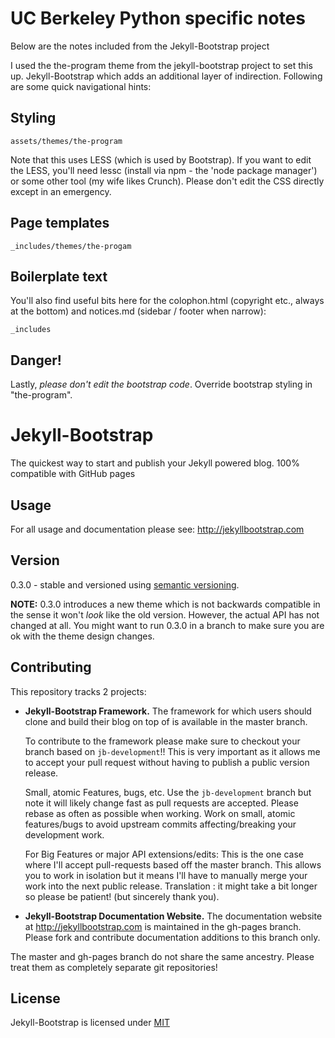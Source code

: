 # UC Berkeley Python specific notes

Below are the notes included from the Jekyll-Bootstrap project

I used the the-program theme from the jekyll-bootstrap project to set this up.
Jekyll-Bootstrap which adds an additional layer of indirection. Following are
some quick navigational hints: 

## Styling

    assets/themes/the-program

Note that this uses LESS (which is used by Bootstrap). If you want to edit the
LESS, you'll need lessc (install via npm - the 'node package manager') or some
other tool (my wife likes Crunch). Please don't edit the CSS directly except in
an emergency.

## Page templates

    _includes/themes/the-progam

## Boilerplate text

You'll also find useful bits here for the colophon.html (copyright etc., always
at the bottom) and notices.md (sidebar / footer when narrow):

    _includes

## Danger!

Lastly, *please don't edit the bootstrap code*. Override bootstrap styling in "the-program".

# Jekyll-Bootstrap

The quickest way to start and publish your Jekyll powered blog. 100% compatible with GitHub pages

## Usage

For all usage and documentation please see: <http://jekyllbootstrap.com>

## Version

0.3.0 - stable and versioned using [semantic versioning](http://semver.org/).

**NOTE:** 0.3.0 introduces a new theme which is not backwards compatible in the sense it won't _look_ like the old version.
However, the actual API has not changed at all.
You might want to run 0.3.0 in a branch to make sure you are ok with the theme design changes.

## Contributing

This repository tracks 2 projects:

- **Jekyll-Bootstrap Framework.**
  The framework for which users should clone and build their blog on top of is available in the master branch.

  To contribute to the framework please make sure to checkout your branch based on `jb-development`!!
  This is very important as it allows me to accept your pull request without having to publish a public version release.

  Small, atomic Features, bugs, etc.
  Use the `jb-development` branch but note it will likely change fast as pull requests are accepted.
  Please rebase as often as possible when working.
  Work on small, atomic features/bugs to avoid upstream commits affecting/breaking your development work.

  For Big Features or major API extensions/edits:
  This is the one case where I'll accept pull-requests based off the master branch.
  This allows you to work in isolation but it means I'll have to manually merge your work into the next public release.
  Translation : it might take a bit longer so please be patient! (but sincerely thank you).

- **Jekyll-Bootstrap Documentation Website.**
  The documentation website at <http://jekyllbootstrap.com> is maintained in the gh-pages branch.
  Please fork and contribute documentation additions to this branch only.

The master and gh-pages branch do not share the same ancestry. Please treat them as completely separate git repositories!


## License

Jekyll-Bootstrap is licensed under [MIT](http://opensource.org/licenses/MIT)
